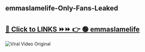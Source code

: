 
 ## emmaslamelife-Only-Fans-Leaked

# <h2><a href="https://clipsfans.com/emmaslamelife&ref=git">🔗 Click to LINKS ⏩⏩ 👉 🟢 emmaslamelife </a></h2>

<a href="https://clipsfans.com/emmaslamelife&ref=git" rel="nofollow" data-target="animated-image.originalLink"><img src="https://i.ibb.co.com/xMMVF88/686577567.gif" alt="Viral Video Original" style="max-width: 100%; display: inline-block;" data-target="animated-image.originalImage"></a>
